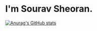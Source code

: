 # I'm Sourav Sheoran.

[![Anurag's GitHub stats](https://github-readme-stats.vercel.app/api?username=souravsheoran)](https://github.com/souravsheoran/github-readme-stats)
